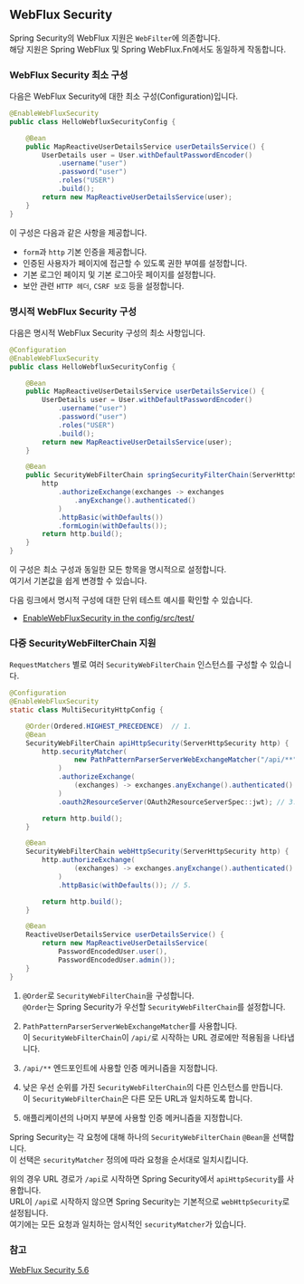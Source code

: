 ## WebFlux Security

Spring Security의 WebFlux 지원은 `WebFilter`에 의존합니다.  
해당 지원은 Spring WebFlux 및 Spring WebFlux.Fn에서도 동일하게 작동합니다.

### WebFlux Security 최소 구성
다음은 WebFlux Security에 대한 최소 구성(Configuration)입니다.
```java
@EnableWebFluxSecurity
public class HelloWebfluxSecurityConfig {

	@Bean
	public MapReactiveUserDetailsService userDetailsService() {
		UserDetails user = User.withDefaultPasswordEncoder()
			.username("user")
			.password("user")
			.roles("USER")
			.build();
		return new MapReactiveUserDetailsService(user);
	}
}
```

이 구성은 다음과 같은 사항을 제공합니다.
- `form`과 `http` 기본 인증을 제공합니다.
- 인증된 사용자가 페이지에 접근할 수 있도록 권한 부여를 설정합니다.
- 기본 로그인 페이지 및 기본 로그아웃 페이지를 설정합니다.
- 보안 관련 `HTTP 헤더`, `CSRF 보호` 등을 설정합니다.

### 명시적 WebFlux Security 구성
다음은 명시적 WebFlux Security 구성의 최소 사항입니다.
```java
@Configuration
@EnableWebFluxSecurity
public class HelloWebfluxSecurityConfig {

	@Bean
	public MapReactiveUserDetailsService userDetailsService() {
		UserDetails user = User.withDefaultPasswordEncoder()
			.username("user")
			.password("user")
			.roles("USER")
			.build();
		return new MapReactiveUserDetailsService(user);
	}

	@Bean
	public SecurityWebFilterChain springSecurityFilterChain(ServerHttpSecurity http) {
		http
			.authorizeExchange(exchanges -> exchanges
			    .anyExchange().authenticated()
			)
			.httpBasic(withDefaults())
			.formLogin(withDefaults());
		return http.build();
	}
}
```
이 구성은 최소 구성과 동일한 모든 항목을 명시적으로 설정합니다.   
여기서 기본값을 쉽게 변경할 수 있습니다.  

다음 링크에서 명시적 구성에 대한 단위 테스트 예시를 확인할 수 있습니다.
- [EnableWebFluxSecurity in the config/src/test/](https://github.com/spring-projects/spring-security/search?q=path%3Aconfig%2Fsrc%2Ftest%2F+EnableWebFluxSecurity)

### 다중 SecurityWebFilterChain 지원
`RequestMatchers` 별로 여러 `SecurityWebFilterChain` 인스턴스를 구성할 수 있습니다.

```java
@Configuration
@EnableWebFluxSecurity
static class MultiSecurityHttpConfig {

    @Order(Ordered.HIGHEST_PRECEDENCE)  // 1.                                               
    @Bean
    SecurityWebFilterChain apiHttpSecurity(ServerHttpSecurity http) {
        http.securityMatcher(
                new PathPatternParserServerWebExchangeMatcher("/api/**") // 2.
            )
            .authorizeExchange(
                (exchanges) -> exchanges.anyExchange().authenticated()
            )
            .oauth2ResourceServer(OAuth2ResourceServerSpec::jwt); // 3.

        return http.build();
    }

    @Bean
    SecurityWebFilterChain webHttpSecurity(ServerHttpSecurity http) {  // 4.                      
        http.authorizeExchange(
                (exchanges) -> exchanges.anyExchange().authenticated()
            )
            .httpBasic(withDefaults()); // 5.

        return http.build();
    }

    @Bean
    ReactiveUserDetailsService userDetailsService() {
        return new MapReactiveUserDetailsService(
            PasswordEncodedUser.user(), 
            PasswordEncodedUser.admin());
    }
}
```
1. `@Order`로 `SecurityWebFilterChain`을 구성합니다.  
`@Order`는 Spring Security가 우선할 `SecurityWebFilterChain`를 설정합니다.

2. `PathPatternParserServerWebExchangeMatcher`를 사용합니다.  
이 `SecurityWebFilterChain`이 `/api/`로 시작하는 URL 경로에만 적용됨을 나타냅니다.

3. `/api/**` 엔드포인트에 사용할 인증 메커니즘을 지정합니다.

4. 낮은 우선 순위를 가진 `SecurityWebFilterChain`의 다른 인스턴스를 만듭니다.  
이 `SecurityWebFilterChain`은 다른 모든 URL과 일치하도록 합니다.

5. 애플리케이션의 나머지 부분에 사용할 인증 메커니즘을 지정합니다.


Spring Security는 각 요청에 대해 하나의 `SecurityWebFilterChain` `@Bean`을 선택합니다.  
이 선택은 `securityMatcher` 정의에 따라 요청을 순서대로 일치시킵니다.

위의 경우 URL 경로가 `/api`로 시작하면 Spring Security에서 `apiHttpSecurity`를 사용합니다.   
URL이 `/api`로 시작하지 않으면 Spring Security는 기본적으로 `webHttpSecurity`로 설정됩니다.  
여기에는 모든 요청과 일치하는 암시적인 `securityMatcher`가 있습니다.

### 참고
[WebFlux Security 5.6](https://docs.spring.io/spring-security/reference/5.6/reactive/configuration/webflux.html#_explicit_webflux_security_configuration)
